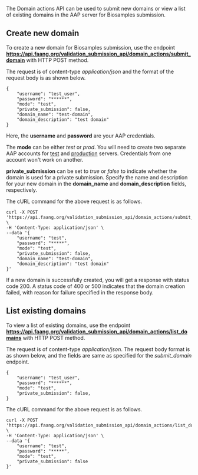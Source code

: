 The Domain actions API can be used to submit new domains or view a list of existing domains in the AAP server for Biosamples submission.

## Create new domain

To create a new domain for Biosamples submission, use the endpoint **https://api.faang.org/validation_submission_api/domain_actions/submit_domain** with HTTP POST method.

The request is of content-type <em>application/json</em> and the format of the request body is as shown below.

```
{
    "username": "test_user",
    "password": "******",
    "mode": "test",
    "private_submission": false,
    "domain_name": "test-domain",
    "domain_description": "test domain"
}
```

Here, the **username** and **password** are your AAP credentials. 

The **mode** can be either <em>test</em> or <em>prod</em>. You will need to create two 
separate AAP accounts for [test](https://explore.aai.ebi.ac.uk/registerUser) and
[production](https://aai.ebi.ac.uk/registerUser) servers. Credentials from one 
account won't work on another.

**private_submission** can be set to <em>true</em> or <em>false</em> to indicate whether the domain is used for a private submission. Specify the name and description for your new domain in the **domain_name** and **domain_description** fields, respectively.

The cURL command for the above request is as follows.

```
curl -X POST 'https://api.faang.org/validation_submission_api/domain_actions/submit_domain' \
-H 'Content-Type: application/json' \
--data '{
    "username": "test",
    "password": "*****",
    "mode": "test",
    "private_submission": false,
    "domain_name": "test-domain",
    "domain_description": "test domain"
}'
```

If a new domain is successfully created, you will get a response with status code 200. A status code of 400 or 500 indicates that the domain creation failed, with reason for failure specified in the response body.

## List existing domains

To view a list of existing domains, use the endpoint **https://api.faang.org/validation_submission_api/domain_actions/list_domains** with HTTP POST method.

The request is of content-type <em>application/json</em>. The request body format is as shown below, and the fields are same as specified for the <em>submit_domain</em> endpoint. 

```
{
    "username": "test_user",
    "password": "******",
    "mode": "test",
    "private_submission": false,
}
```

The cURL command for the above request is as follows.

```
curl -X POST 'https://api.faang.org/validation_submission_api/domain_actions/list_domains' \
-H 'Content-Type: application/json' \
--data '{
    "username": "test",
    "password": "*****",
    "mode": "test",
    "private_submission": false
}'
```






